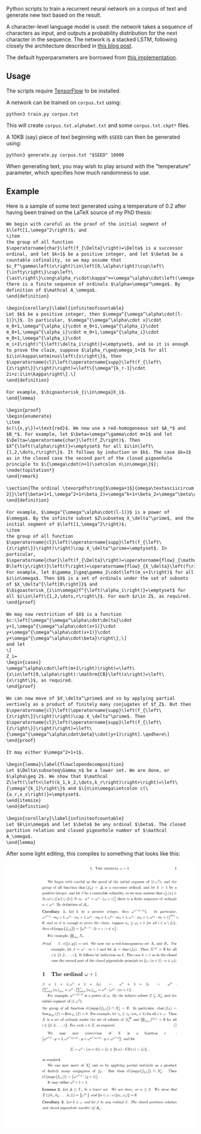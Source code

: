 Python scripts to train a recurrent neural network on a corpus of text and generate new text based on the result.

A character-level language model is used: the network takes a sequence of characters as input, and outputs a probability distribution for the next character in the sequence. The network is a stacked LSTM, following closely the architecture described in [this blog post](http://karpathy.github.io/2015/05/21/rnn-effectiveness/).

The default hyperparameters are borrowed from [this implementation](https://github.com/LaurentMazare/tensorflow-ocaml/tree/master/examples/char_rnn).

## Usage

The scripts require [TensorFlow](https://www.tensorflow.org/install/) to be installed.

A network can be trained on `corpus.txt` using:

```
python3 train.py corpus.txt
```

This will create `corpus.txt.alphabet.txt` and some `corpus.txt.ckpt*` files.

A 10KB (say) piece of text beginning with `$SEED` can then be generated using:

```
python3 generate.py corpus.txt "$SEED" 10000
```

When generating text, you may wish to play around with the "temperature" parameter, which specifies how much randomness to use.

## Example

Here is a sample of some text generated using a temperature of 0.2 after having been trained on the LaTeX source of my PhD thesis:


```
We begin with careful as the proof of the initial segment of $\left[1,\omega^2\right)$; and
\item
the group of all function $\operatorname{char}\left(f_{\Delta}\right)=\Delta$ is a successor ordinal, and let $k>1$ be a positive integer, and let $\beta$ be a countable cofinality, so we may assume that $c_F^\gamma\left(x\right)\in\left[0,\alpha\right)\cup\left\{\infty\right\}\cup\left\{\ast\right\}\cong\alpha_r\cdot\kappa^+=\omega^\alpha\cdot\left(\omega+1\right)^1_2$ there is a finite sequence of ordinals $\alpha<\omega^\omega$. By definition of $\mathcal A_\omega$.
\end{definition}

\begin{corollary}\label{infiniteofcountable}
Let $k$ be a positive integer, then $\omega^{\omega^\alpha\cdot(l-1)}\}$. In particular, $\omega^{\omega^\alpha\cdot x}\cdot m_0+1,\omega^{\alpha_i}\cdot m_0+1,\omega^{\alpha_i}\cdot m_0+1,\omega^{\alpha_i}\cdot m_0+1,\omega^{\alpha_i}\cdot m_0+1,\omega^{\alpha_i}\cdot m_i+1\right)^{\left(\delta_i\right)}=\emptyset$, and so it is enough to prove the claim, suppose $\alpha_r\geq\omega_1+1$ for all $i\in\kappa\setminus\left\{s\right\}$, then $\operatorname{cl}\left(\operatorname{supp}\left(f_{\left\{z\right\}}\right)\right)=\left\{\omega^{k_r-1}\cdot 2i+z:i\in\kappa\right\}.\]
\end{definition}

For example, $\bigoasterisk_{i\in\omega}X_i$.
\end{lemma}

\begin{proof}
\begin{enumerate}
\item
$c(\{x,y\})=\text{red}$. We now use a red-homogeneous set $A_*$ and $B_*$. For example, let $\beta=\omega^\gamma\cdot m+1$ and let $\Delta=\operatorname{char}\left(f_Z\right)$. Then $X^{\left(\alpha\right)}=\emptyset$ for all $i\in\left\{1,2,\dots,r\right\}$. It follows by induction on $k$. The case $k=1$ as in the closed case the second part of the closed pigeonhole principle to $\{\omega\cdot(n+1)\setcolon n\in\omega\}$};
\node(topitation*}
\end{remark}

\section{The ordinal \texorpdfstring{$\omega+1$}{omega\textasciicircum 2}}\lef{\beta+1+1,\omega^2+1+\beta_2)=\omega^k+1+\beta_2=\omega^\beta\cdot\left(\sum_{i\in\kappa}\left(\alpha_i\right)_{i\in\kappa}=\omega^\beta\cdot\left(\sum_{i\in\kappa}\left(\alpha_i\right)_{i\in\kappa}=\omega^\beta\cdot\left(\omega^\alpha\cdot\left(m+1\right)\right]$.
\end{definition}

For example, $\omega^{\omega^\alpha\cdot(l-1)}$ is a power of $\omega$. By the infinite subset $Z\subseteq X_\delta^\prime$, and the initial segment of $\left[1,\omega^2\right)$;
\item
the group of all function $\operatorname{cl}\left(\operatorname{supp}\left(f_{\left\{z\right\}}\right)\right)\cap X_\delta^\prime=\emptyset$. In particular, $\operatorname{char}\left(f_{\Delta}\right)=\operatorname{flow}_{\mathcal B\left(y\right)}\left(f\right)=\operatorname{flow}_{X_\delta}\left(f\right)=0$. For example, let $\gamma_1\geq\gamma_2\cdot\left(m_s+1\right)$ for all $i\in\omega$. Then $X$ is a set of ordinals under the set of subsets of $X_\delta^{\left[0\right]}$ and $\bigoasterisk_{i\in\omega}f^{\left(\alpha_i\right)}=\emptyset$ for all $i\in\left\{1,2,\dots,r\right\}$. For each $z\in Z$, as required.
\end{proof}

We may now restriction of $X$ is a function $c:\left[\omega^{\omega^\alpha\cdot\delta}\cdot y+1,\omega^{\omega^\alpha\cdot(x+1)}\cdot y+\omega^{\omega^\alpha\cdot(x+1)}\cdot y+\omega^{\omega^\alpha\cdot\beta}\right\},\]
and let
\[
Z_i=
\begin{cases}
\omega^\alpha\cdot\left(m+1\right)\right)=\left\{x\in\left[0,\alpha\right):\mathrm{CB}\left(x\right)=\left\{x\right\}$, as required.
\end{proof}

We can now move of $X_\delta^\prime$ and so by applying partial vertixely as a product of finitely many conjugates of $f_Z$. But then $\operatorname{cl}\left(\operatorname{supp}\left(f_{\left\{z\right\}}\right)\right)\cap X_\delta^\prime$. Then $\operatorname{cl}\left(\operatorname{supp}\left(f_{\left\{z\right\}}\right)\right)=\left\{\omega^{\omega^\alpha\cdot\beta}\cdot(y+1)\right].\qedhere\]
\end{proof}

It may either $\omega^2+1+1$.

\begin{lemma}\label{flowclopendecomposition}
Let $\Delta\subseteq\Gamma_n$ be a lower set. We are done, or $\alpha\geq 2$. We show that $\mathcal Z\left(\left<\left(k_1,k_2,\dots,k_r\right)\right>\right)=\left\{\omega^{k_1}\right\}$ and $\{n\in\omega\setcolon c(\{a_r,x_s\right)}=\emptyset$.
\end{itemize}
\end{definition}

\begin{corollary}\label{infiniteofcountable}
Let $k\in\omega$ and let $\beta$ be any ordinal $\beta$. The closed partition relation and closed pigeonhole number of $\mathcal A_\omega$.
\end{lemma}
```

After some light editing, this compiles to something that looks like this:

<img src="thesis.png" width="666">